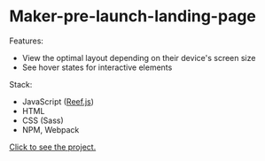 # Maker-pre-launch-landing-page

Features:

- View the optimal layout depending on their device's screen size
- See hover states for interactive elements

Stack:

- JavaScript ([Reef.js](https://reefjs.com))
- HTML
- CSS (Sass)
- NPM, Webpack

[Click to see the project.](https://distracted-archimedes-a370bd.netlify.app)
